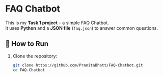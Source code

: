 # FAQ Chatbot

This is my **Task 1 project** – a simple FAQ Chatbot.  
It uses **Python** and a **JSON file** (`faq.json`) to answer common questions.

## 🚀 How to Run
1. Clone the repository:
   ```bash
   git clone https://github.com/PranitaBhatt/FAQ-Chatbot.git
   cd FAQ-Chatbot
